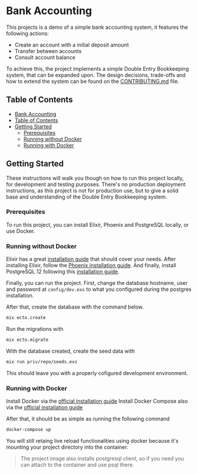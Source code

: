 # Bank Accounting

This projects is a demo of a simple bank accounting system, it features the following actions:

- Create an account with a initial deposit amount
- Transfer between accounts
- Consult account balance

To achieve this, the project implements a simple Double Entry Bookkeeping system, that can be expanded upon.
The design decisions, trade-offs and how to extend the system can be found on the [CONTRIBUTING.md](./CONTRIBUTING.md) file.

## Table of Contents

<!--ts-->
  * [Bank Accounting](#bank-accounting)
  * [Table of Contents](#table-of-contents)
  * [Getting Started](#getting-started)
    * [Prerequisites](#prerequisites)
    * [Running without Docker](#running-without-docker)
    * [Running with Docker](#running-with-docker)
<!--te-->

## Getting Started

These instructions will walk you though on how to run this project locally, for development and testing purposes.
There's no production deployment instructions, as this project is not for production use, but to give a solid base and understanding of the Double Entry Bookkeeping system.

### Prerequisites

To run this project, you can install Elixir, Phoenix and PostgreSQL locally, or use Docker.

### Running without Docker

Elixir has a great [installation guide](https://elixir-lang.org/install.html) that should cover your needs.
After installing Elixir, follow the [Phoenix installation guide](https://hexdocs.pm/phoenix/installation.html#contenta).
And finally, install PostgreSQL 12 following this [installation guide](https://wiki.postgresql.org/wiki/Detailed_installation_guides).

Finally, you can run the project. First, change the database hostname, user and password at `config/dev.exs` to what you configured during the postgres installation.

After that, create the database with the command below.

```sh
mix ecto.create
```

Run the migrations with

```sh
mix ecto.migrate
```

With the database created, create the seed data with

```sh
mix run priv/repo/seeds.exs
```

This should leave you with a properly cofigured development environment.


### Running with Docker

Install Docker via the [official installation guide](https://docs.docker.com/install/)
Install Docker Compose also via the [official installation guide](https://docs.docker.com/compose/install/)

After that, it should be as simple as running the following command

```sh
docker-compose up
```

You will still retaing live reload functionalities using docker because it's mounting your project directory into the container.

> The project image also installs postgresql client, so if you need you can attach to the container and use psql there.
